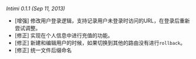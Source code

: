*Intimi 0.1.1 (Sep 11, 2013)*

* [增强] 修改用户登录逻辑，支持记录用户未登录时访问的URL，在登录后重新尝试调整。
* [修正] 实现在个人信息中进行充值的功能。
* [修正] 新建和编辑用户的时候，如果切换到其他的路由没有进行`rollback`。
* [修正] 统一文件后缀命名
